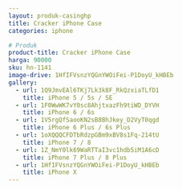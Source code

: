 ```yaml
---
layout: produk-casinghp
title: Cracker iPhone Case
categories: iphone

# Produk
product-title: Cracker iPhone Case
harga: 90000
sku: hn-1141
image-drive: 1HfIFVsnzYQGnYWOiFei-P1DoyU_kHBEb
gallery:
  - url: 1Q9JmvEAl6TKj7Lk3k8F_RkQzxiaTLfD1
    title: iPhone 5 / 5s / SE
  - url: 1F0WwWK7vY0sc8AhjtxazFh9tiWD_DYVH
    title: iPhone 6 / 6s
  - url: 1V5rgQfSaooKN2sB8BhJkey_D2VyT0qgd
    title: iPhone 6 Plus / 6s Plus
  - url: 1oXQQQCFDTbRdzpGBm9xBV8s1Fq-214tU
    title: iPhone 7 / 8
  - url: 1Z_NmY0lk69WaRTTaI3vc1hdb5iM1A6cD
    title: iPhone 7 Plus / 8 Plus
  - url: 1HfIFVsnzYQGnYWOiFei-P1DoyU_kHBEb
    title: iPhone X
---
```

